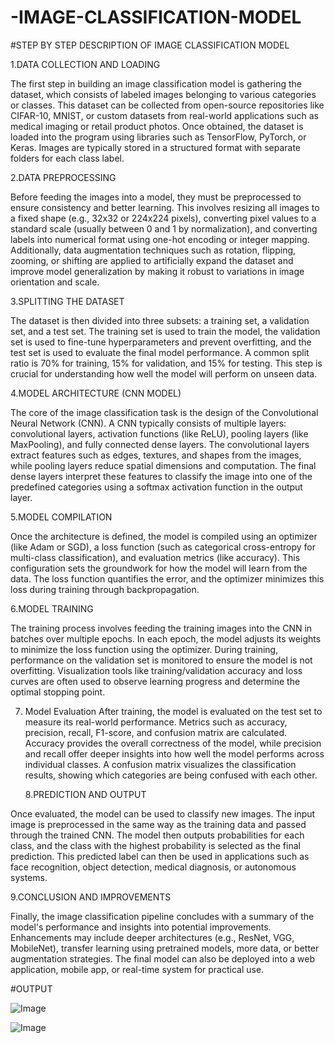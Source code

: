 # -IMAGE-CLASSIFICATION-MODEL

#STEP BY STEP DESCRIPTION OF IMAGE CLASSIFICATION MODEL

1.DATA COLLECTION AND LOADING

The first step in building an image classification model is gathering the dataset, which consists of labeled images belonging to various categories or classes. This dataset can be collected from open-source repositories like CIFAR-10, MNIST, or custom datasets from real-world applications such as medical imaging or retail product photos. Once obtained, the dataset is loaded into the program using libraries such as TensorFlow, PyTorch, or Keras. Images are typically stored in a structured format with separate folders for each class label.

2.DATA PREPROCESSING

Before feeding the images into a model, they must be preprocessed to ensure consistency and better learning. This involves resizing all images to a fixed shape (e.g., 32x32 or 224x224 pixels), converting pixel values to a standard scale (usually between 0 and 1 by normalization), and converting labels into numerical format using one-hot encoding or integer mapping. Additionally, data augmentation techniques such as rotation, flipping, zooming, or shifting are applied to artificially expand the dataset and improve model generalization by making it robust to variations in image orientation and scale.

3.SPLITTING THE DATASET

The dataset is then divided into three subsets: a training set, a validation set, and a test set. The training set is used to train the model, the validation set is used to fine-tune hyperparameters and prevent overfitting, and the test set is used to evaluate the final model performance. A common split ratio is 70% for training, 15% for validation, and 15% for testing. This step is crucial for understanding how well the model will perform on unseen data.

4.MODEL ARCHITECTURE (CNN MODEL)

The core of the image classification task is the design of the Convolutional Neural Network (CNN). A CNN typically consists of multiple layers: convolutional layers, activation functions (like ReLU), pooling layers (like MaxPooling), and fully connected dense layers. The convolutional layers extract features such as edges, textures, and shapes from the images, while pooling layers reduce spatial dimensions and computation. The final dense layers interpret these features to classify the image into one of the predefined categories using a softmax activation function in the output layer.

5.MODEL COMPILATION

Once the architecture is defined, the model is compiled using an optimizer (like Adam or SGD), a loss function (such as categorical cross-entropy for multi-class classification), and evaluation metrics (like accuracy). This configuration sets the groundwork for how the model will learn from the data. The loss function quantifies the error, and the optimizer minimizes this loss during training through backpropagation.

6.MODEL TRAINING

The training process involves feeding the training images into the CNN in batches over multiple epochs. In each epoch, the model adjusts its weights to minimize the loss function using the optimizer. During training, performance on the validation set is monitored to ensure the model is not overfitting. Visualization tools like training/validation accuracy and loss curves are often used to observe learning progress and determine the optimal stopping point.

7. Model Evaluation
After training, the model is evaluated on the test set to measure its real-world performance. Metrics such as accuracy, precision, recall, F1-score, and confusion matrix are calculated. Accuracy provides the overall correctness of the model, while precision and recall offer deeper insights into how well the model performs across individual classes. A confusion matrix visualizes the classification results, showing which categories are being confused with each other.

   8.PREDICTION AND OUTPUT
   
Once evaluated, the model can be used to classify new images. The input image is preprocessed in the same way as the training data and passed through the trained CNN. The model then outputs probabilities for each class, and the class with the highest probability is selected as the final prediction. This predicted label can then be used in applications such as face recognition, object detection, medical diagnosis, or autonomous systems.

9.CONCLUSION AND IMPROVEMENTS

Finally, the image classification pipeline concludes with a summary of the model's performance and insights into potential improvements. Enhancements may include deeper architectures (e.g., ResNet, VGG, MobileNet), transfer learning using pretrained models, more data, or better augmentation strategies. The final model can also be deployed into a web application, mobile app, or real-time system for practical use.

#OUTPUT

![Image](https://github.com/user-attachments/assets/72f5a2d7-3c30-4515-9475-69a1adfec960)

![Image](https://github.com/user-attachments/assets/ef8d4e95-6927-492b-a03c-ea6169652862)

